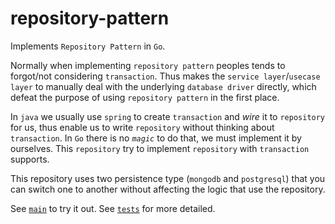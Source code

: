 # repository-pattern

Implements `Repository Pattern` in `Go`.

Normally when implementing `repository pattern` peoples tends to forgot/not considering `transaction`. Thus makes
the `service layer`/`usecase layer` to manually deal with the underlying `database driver` directly, which defeat
the purpose of using `repository pattern` in the first place.

In `java` we usually use `spring` to create `transaction` and *wire* it to `repository` for us, thus enable
us to write `repository` without thinking about `transaction`.
In `Go` there is no *`magic`* to do that, we must implement it by ourselves. This `repository` try to implement 
`repository` with `transaction` supports.

This repository uses two persistence type (`mongodb` and `postgresql`) that you can switch one to another without affecting
the logic that use the repository.

See [`main`](https://github.com/hendratommy/repository-pattern/tree/master/cmd/main.go) to try it out.
See [`tests`](https://github.com/hendratommy/repository-pattern/tree/master) for more detailed.
